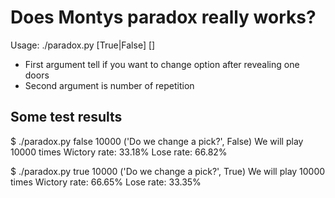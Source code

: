 # Does Montys paradox really works?

Usage: ./paradox.py [True|False] [<integer>]

 * First argument tell if you want to change option
   after revealing one doors
 * Second argument is number of repetition

## Some test results

$ ./paradox.py false 10000
 ('Do we change a pick?', False)
 We will play 10000 times
 Wictory rate: 33.18% 
 Lose rate: 66.82%

$ ./paradox.py true 10000
('Do we change a pick?', True)
We will play 10000 times
Wictory rate: 66.65%
Lose rate: 33.35%

